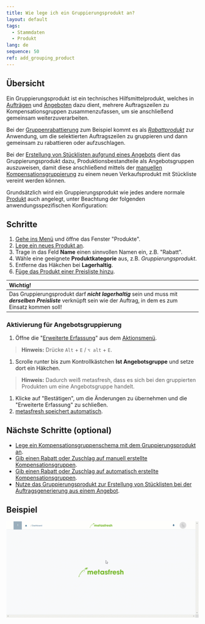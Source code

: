 ```yaml
---
title: Wie lege ich ein Gruppierungsprodukt an?
layout: default
tags:
  - Stammdaten
  - Produkt
lang: de
sequence: 50
ref: add_grouping_product
---
```


## Übersicht
Ein Gruppierungsprodukt ist ein technisches Hilfsmittelprodukt, welches in [Aufträgen](Auftrag_erfassen) und [Angeboten](Angebot_erstellen) dazu dient, mehrere Auftragszeilen zu Kompensationsgruppen zusammenzufassen, um sie anschließend gemeinsam weiterzuverarbeiten.

Bei der [Gruppenrabattierung](Auftragszeilengruppenrabatt) zum Beispiel kommt es als [*Rabattprodukt*](Kompensationsgruppen_manuell_erstellen) zur Anwendung, um die selektierten Auftragszeilen zu gruppieren und dann gemeinsam zu rabattieren oder aufzuschlagen.

Bei der [Erstellung von Stücklisten aufgrund eines Angebots](Stueckliste_bei_Auftragsgenerierung) dient das Gruppierungsprodukt dazu, Produktionsbestandteile als Angebotsgruppen auszuweisen, damit diese anschließend mittels der [manuellen Kompensationsgruppierung](Kompensationsgruppen_manuell_erstellen) zu einem neuen Verkaufsprodukt mit Stückliste vereint werden können.

Grundsätzlich wird ein Gruppierungsprodukt wie jedes andere normale [Produkt](NeuesProdukt) auch angelegt, unter Beachtung der folgenden anwendungsspezifischen Konfiguration:

## Schritte
1. [Gehe ins Menü](Menu) und öffne das Fenster "Produkte".
1. [Lege ein neues Produkt an](Neuer_Datensatz_Fenster_Webui).
1. Trage in das Feld **Name** einen sinnvollen Namen ein, z.B. "Rabatt".
1. Wähle eine geeignete **Produktkategorie** aus, z.B. *Gruppierungsprodukt*.
1. Entferne das Häkchen bei **Lagerhaltig**.
1. [Füge das Produkt einer Preisliste hinzu](ProduktPreis).

| **Wichtig!** |
| :--- |
| Das Gruppierungsprodukt darf ***nicht lagerhaltig*** sein und muss mit ***derselben Preisliste*** verknüpft sein wie der Auftrag, in dem es zum Einsatz kommen soll! |

### Aktivierung für Angebotsgruppierung
1. Öffne die "[Erweiterte Erfassung](Ansichten)" aus dem [Aktionsmenü](AktionStarten).
 >**Hinweis:** Drücke `Alt` + `E` / `⌥ alt` + `E`.

1. Scrolle runter bis zum Kontrollkästchen **Ist Angebotsgruppe** und setze dort ein Häkchen.
 >**Hinweis:** Dadurch weiß metasfresh, dass es sich bei den gruppierten Produkten um eine Angebotsgruppe handelt.

1. Klicke auf "Bestätigen", um die Änderungen zu übernehmen und die "Erweiterte Erfassung" zu schließen.
1. [metasfresh speichert automatisch](Speicheranzeige).

## Nächste Schritte (optional)
- [Lege ein Kompensationsgruppenschema mit dem Gruppierungsprodukt an](Kompensationsgruppenschema_anlegen).
- [Gib einen Rabatt oder Zuschlag auf manuell erstellte Kompensationsgruppen](Auftragszeilengruppenrabatt).
- [Gib einen Rabatt oder Zuschlag auf automatisch erstellte Kompensationsgruppen](Auftragszeilengruppenrabatt).
- [Nutze das Gruppierungsprodukt zur Erstellung von Stücklisten bei der Auftragsgenerierung aus einem Angebot](Stueckliste_bei_Auftragsgenerierung).

## Beispiel
![](assets/Gruppierungsprodukt_anlegen.gif)
